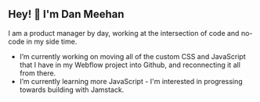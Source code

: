 ## Hey! 👋 I'm Dan Meehan 

I am a product manager by day, working at the intersection of code and no-code in my side time.

- I’m currently working on moving all of the custom CSS and JavaScript that I have in my Webflow project into Github, and reconnecting it all from there.
- I’m currently learning more JavaScript - I'm interested in progressing towards building with Jamstack.

<!--
**danjmeehan/danjmeehan** is a ✨ _special_ ✨ repository because its `README.md` (this file) appears on your GitHub profile.

Here are some ideas to get you started:

- 🔭 I’m currently working on ...
- 🌱 I’m currently learning ...
- 👯 I’m looking to collaborate on ...
- 🤔 I’m looking for help with ...
- 💬 Ask me about ...
- 📫 How to reach me: ...
- 😄 Pronouns: ...
- ⚡ Fun fact: ...
-->
